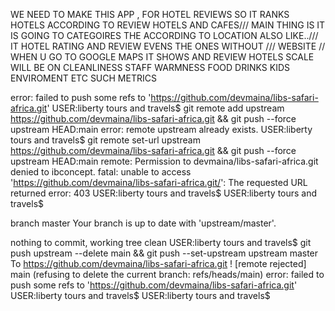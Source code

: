 WE NEED TO MAKE THIS APP , FOR HOTEL REVIEWS SO IT RANKS HOTELS ACCORDING TO REVIEW HOTELS AND CAFES/// MAIN THING IS IT IS GOING TO CATEGOIRES THE ACCORDING TO LOCATION ALSO LIKE../// IT HOTEL RATING AND REVIEW EVENS THE ONES WITHOUT /// WEBSITE // WHEN U GO TO GOOGLE MAPS IT SHOWS AND REVIEW HOTELS
SCALE WILL BE ON CLEANLINESS 
STAFF WARMNESS
FOOD
DRINKS
KIDS
ENVIROMENT
ETC SUCH METRICS












error: failed to push some refs to 'https://github.com/devmaina/libs-safari-africa.git'
USER:liberty tours and travels$ git remote add upstream https://github.com/devmaina/libs-safari-africa.git && git push --force upstream HEAD:main
error: remote upstream already exists.
USER:liberty tours and travels$ git remote set-url upstream https://github.com/devmaina/libs-safari-africa.git && git push --force upstream HEAD:main
remote: Permission to devmaina/libs-safari-africa.git denied to ibconcept.
fatal: unable to access 'https://github.com/devmaina/libs-safari-africa.git/': The requested URL returned error: 403
USER:liberty tours and travels$ 
USER:liberty tours and travels$ 

 branch master
Your branch is up to date with 'upstream/master'.

nothing to commit, working tree clean
USER:liberty tours and travels$ git push upstream --delete main && git push --set-upstream upstream master
To https://github.com/devmaina/libs-safari-africa.git
 ! [remote rejected] main (refusing to delete the current branch: refs/heads/main)
error: failed to push some refs to 'https://github.com/devmaina/libs-safari-africa.git'       
USER:liberty tours and travels$ 
USER:liberty tours and travels$ 
